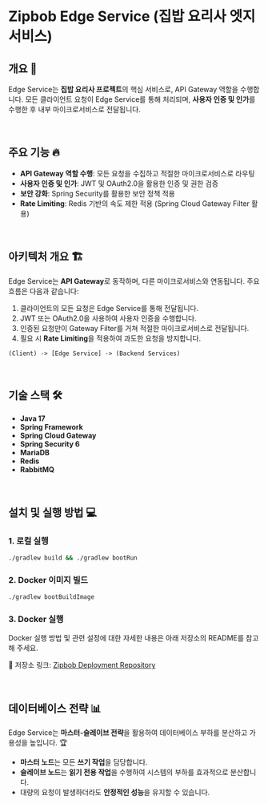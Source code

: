 # Zipbob Edge Service (집밥 요리사 엣지 서비스)

## 개요 🚀

Edge Service는 **집밥 요리사 프로젝트**의 핵심 서비스로, API Gateway 역할을 수행합니다. 모든 클라이언트 요청이 Edge Service를 통해 처리되며, **사용자 인증 및 인가**를 수행한 후 내부 마이크로서비스로 전달됩니다.

<br />

## 주요 기능 🔥

- **API Gateway 역할 수행**: 모든 요청을 수집하고 적절한 마이크로서비스로 라우팅
- **사용자 인증 및 인가**: JWT 및 OAuth2.0을 활용한 인증 및 권한 검증
- **보안 강화**: Spring Security를 활용한 보안 정책 적용
- **Rate Limiting**: Redis 기반의 속도 제한 적용 (Spring Cloud Gateway Filter 활용)

<br />

## 아키텍처 개요 🏗️

Edge Service는 **API Gateway**로 동작하며, 다른 마이크로서비스와 연동됩니다. 주요 흐름은 다음과 같습니다:

1. 클라이언트의 모든 요청은 Edge Service를 통해 전달됩니다.
2. JWT 또는 OAuth2.0을 사용하여 사용자 인증을 수행합니다.
3. 인증된 요청만이 Gateway Filter를 거쳐 적절한 마이크로서비스로 전달됩니다.
4. 필요 시 **Rate Limiting**을 적용하여 과도한 요청을 방지합니다.

```
(Client) -> [Edge Service] -> (Backend Services)
```

<br />

## 기술 스택 🛠️

- **Java 17**
- **Spring Framework**
- **Spring Cloud Gateway**
- **Spring Security 6**
- **MariaDB**
- **Redis**
- **RabbitMQ**

<br />

## 설치 및 실행 방법 💻

### 1. 로컬 실행

```sh
./gradlew build && ./gradlew bootRun
```

### 2. Docker 이미지 빌드

```sh
./gradlew bootBuildImage
```

### 3. Docker 실행

Docker 실행 방법 및 관련 설정에 대한 자세한 내용은 아래 저장소의 README를 참고해 주세요.

📌 저장소 링크: [Zipbob Deployment Repository](https://github.com/Kakao-Tech-Bootcamp-Team2/zipbob-deployment)

<br />

## 데이터베이스 전략 📊

Edge Service는 **마스터-슬레이브 전략**을 활용하여 데이터베이스 부하를 분산하고 가용성을 높입니다. 🏆

- **마스터 노드**는 모든 **쓰기 작업**을 담당합니다.
- **슬레이브 노드**는 **읽기 전용 작업**을 수행하여 시스템의 부하를 효과적으로 분산합니다.
- 대량의 요청이 발생하더라도 **안정적인 성능**을 유지할 수 있습니다.
